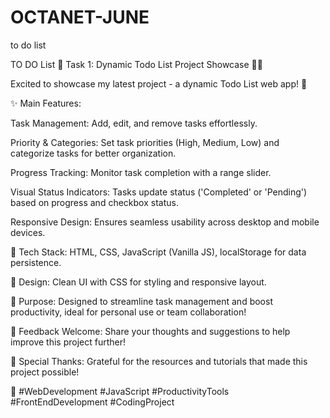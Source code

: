 # OCTANET-JUNE
to do list 

TO DO List
🚀 Task 1: Dynamic Todo List Project Showcase 📝✨

Excited to showcase my latest project - a dynamic Todo List web app! 🎯

✨ Main Features:

Task Management: Add, edit, and remove tasks effortlessly.

Priority & Categories: Set task priorities (High, Medium, Low) and categorize tasks for better organization.

Progress Tracking: Monitor task completion with a range slider.

Visual Status Indicators: Tasks update status ('Completed' or 'Pending') based on progress and checkbox status.

Responsive Design: Ensures seamless usability across desktop and mobile devices.

🔧 Tech Stack: HTML, CSS, JavaScript (Vanilla JS), localStorage for data persistence.

🎨 Design: Clean UI with CSS for styling and responsive layout.

📝 Purpose: Designed to streamline task management and boost productivity, ideal for personal use or team collaboration!

🌟 Feedback Welcome: Share your thoughts and suggestions to help improve this project further!

🙌 Special Thanks: Grateful for the resources and tutorials that made this project possible!

📲 #WebDevelopment #JavaScript #ProductivityTools #FrontEndDevelopment #CodingProject
